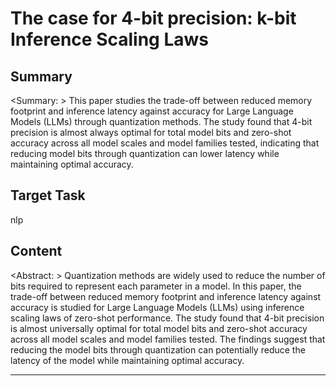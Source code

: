 # The case for 4-bit precision: k-bit Inference Scaling Laws

## Summary

<Summary: > This paper studies the trade-off between reduced memory footprint and inference latency against accuracy for Large Language Models (LLMs) through quantization methods. The study found that 4-bit precision is almost always optimal for total model bits and zero-shot accuracy across all model scales and model families tested, indicating that reducing model bits through quantization can lower latency while maintaining optimal accuracy.


## Target Task

nlp

## Content

<Abstract: > Quantization methods are widely used to reduce the number of bits required to represent each parameter in a model. In this paper, the trade-off between reduced memory footprint and inference latency against accuracy is studied for Large Language Models (LLMs) using inference scaling laws of zero-shot performance. The study found that 4-bit precision is almost universally optimal for total model bits and zero-shot accuracy across all model scales and model families tested. The findings suggest that reducing the model bits through quantization can potentially reduce the latency of the model while maintaining optimal accuracy.



---

